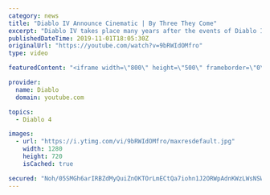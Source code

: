 ```yaml
---
category: news
title: "Diablo IV Announce Cinematic | By Three They Come"
excerpt: "Diablo IV takes place many years after the events of Diablo III, after millions have been slaughtered by the actions of the High Heavens and Burning Hells alike."
publishedDateTime: 2019-11-01T18:05:30Z
originalUrl: "https://youtube.com/watch?v=9bRWIdOMfro"
type: video

featuredContent: "<iframe width=\"800\" height=\"500\" frameborder=\"0\" src=\"https://www.youtube.com/embed/9bRWIdOMfro\" allow=\"accelerometer; autoplay; encrypted-media; gyroscope; picture-in-picture\" allowfullscreen></iframe>"

provider:
  name: Diablo
  domain: youtube.com

topics:
  - Diablo 4

images:
  - url: "https://i.ytimg.com/vi/9bRWIdOMfro/maxresdefault.jpg"
    width: 1280
    height: 720
    isCached: true

secured: "Noh/05SMGh6arIRBZdMyQuiZnOKTOrLmECtQa7iohn1J2ORWpAdnKWzLWsNSWuYhACAg/2VEF8Msv+NsWhzGxizpaI3xlXux/r45IoT/s2OJTa70Hyzt9c5VAtoeBx+ZxOV421/syY4uKgzSx28z+DAUGvaVci8exVOVloSVAsdyt+AyhYKVQK4Tg6FPU24m8Js0KyiMAnTuQu7nLoDuj8YXmVNoj0o3uVb2c2i9JG+LSQDdT9cdnbxWyAswni09DmjLK0Fx9z/qHbbSe1NRULmQ/xEPcuUcSf+VAnOhYRsrZGyA8SFECQ7pfcX8tMz6t2mHLXzUB6RmPDC2X401AEL8MR8/9oLEEX4mfrbqF51z4cOjM4EzsSHaUkhkFl+AByNM1xkWsUdzkwa6DPaUZlzgWV33xTTe/v0e/bBCej7Dv5Wa5Y3knkRlpYcWM4Ts;qTBaqMK6CgTc92SihkYnpw=="
---
```



